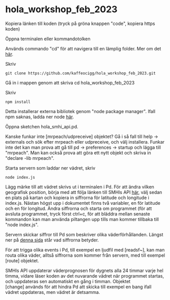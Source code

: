 # hola_workshop_feb_2023

Kopiera länken till koden (tryck på gröna knappen "code", kopiera https koden)

Öppna terminalen eller kommandotolken

Används commando "cd" för att navigera till en lämplig folder. Mer om det [här](https://help.ubuntu.com/community/UsingTheTerminal).

Skriv 
```
git clone https://github.com/kaffeocigg/hola_workshop_feb_2023.git
```


Gå in i mappen genom att skriva cd hola_workshop_feb_2023


Skriv 
```
npm install
```

Detta installerar externa bibliotek genom "node package manager". Ifall npm saknas, ladda ner node [här](https://nodejs.org/en/download/).

Öppna sketchen hola_smhi_api.pd.

Kanske funkar inte [mrpeach/udpreceive] objektet? Gå i så fall till help -> externals och sök efter mrpeach eller udpreceive, och välj installera. Funkar inte det kan man prova att gå till pd -> preferences -> startup och lägga till "mrpeach". Man kan också prova att göra ett nytt objekt och skriva in "declare -lib mrpeach". 

Starta servern som laddar ner vädret, skriv
```
node index.js
```

Lägg märke till att vädret skrivs ut i terminalen i Pd. För att ändra vilken geografisk position, börja med att följa länken till SMHIs API [här](https://opendata.smhi.se/apidocs/metfcst/demo_point.html), välj sedan en plats på kartan och kopiera in siffrorna för latitude och longitude i index.js. Nästan högst upp i dokumentet finns två variabler, en för latitude och en för longitud. Ändra siffrorna och starta om programmet (för att avsluta programmet, tryck först ctrl+c, för att bläddra mellan senaste kommandon kan man använda piltangen upp tills man kommer tillbaka till "node index.js".

Servern skickar siffror till Pd som beskriver olika väderförhållanden. Längst ner på [denna sida](https://opendata.smhi.se/apidocs/metfcst/parameters.html) står vad siffrorna betyder.

För att trigga olika events i Pd, till exempel en ljudfil med [readsf~], kan man routa olika väder, alltså siffrorna som kommer från servern, med till exempel [route] objektet.

SMHIs API uppdaterar väderprognosen för dygnets alla 24 timmar varje hel timma, vidare läser koden av det nuvarande vädret när programmet startas, och uppdateras sen automatiskt en gång i timman. Objektet [change] används för att hindra Pd att skicka till exempel en bang ifall vädret uppdateras, men vädret är detsamma.


